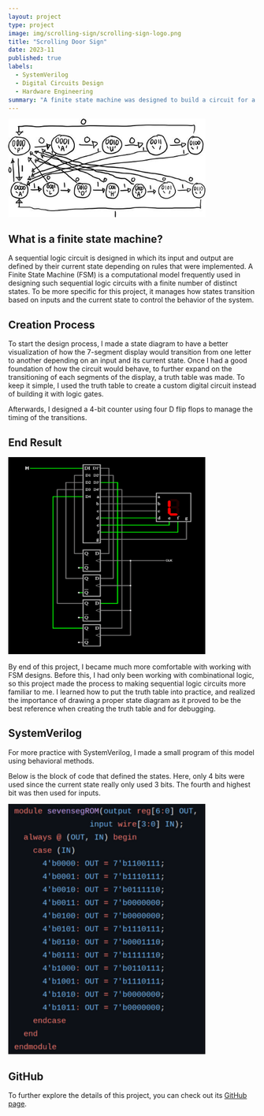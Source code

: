 ```yaml
---
layout: project
type: project
image: img/scrolling-sign/scrolling-sign-logo.png
title: "Scrolling Door Sign"
date: 2023-11
published: true
labels:
  - SystemVerilog
  - Digital Circuits Design
  - Hardware Engineering
summary: "A finite state machine was designed to build a circuit for a scrolling door sign that displayed 'ALOHA' when an office is open, and 'PAU' when it is closed with custom logic."
---
```


<div class="text-center p-4">
  <img width="400px" src="../img/scrolling-sign/state-diagram.jpg" class="img-thumbnail" >
</div>

## What is a finite state machine?

A sequential logic circuit is designed in which its input and output are defined by their current state depending on rules that were implemented. A Finite State Machine (FSM) is a computational model frequently used in designing such sequential logic circuits with a finite number of distinct states. To be more specific for this project, it manages how states transition based on inputs and the current state to control the behavior of the system.

## Creation Process

To start the design process, I made a state diagram to have a better visualization of how the 7-segment display would transition from one letter to another depending on an input and its current state. Once I had a good foundation of how the circuit would behave, to further expand on the transitioning of each segments of the display, a truth table was made. To keep it simple, I used the truth table to create a custom digital circuit instead of building it with logic gates.

Afterwards, I designed a 4-bit counter using four D flip flops to manage the timing of the transitions.

## End Result

<div class="text-center p-4">
  <img width="400px" src="../img/scrolling-sign/scrolling-sign-logo.png" class="img-thumbnail" >
</div>

By end of this project, I became much more comfortable with working with FSM designs. Before this, I had only been working with combinational logic, so this project made the process to making sequential logic circuits more familiar to me. I learned how to put the truth table into practice, and realized the importance of drawing a proper state diagram as it proved to be the best reference when creating the truth table and for debugging.

## SystemVerilog

For more practice with SystemVerilog, I made a small program of this model using behavioral methods.

Below is the block of code that defined the states. Here, only 4 bits were used since the current state really only used 3 bits. The fourth and highest bit was then used for inputs.

<div class="text-center p-4">
  <img width="400px" src="../img/scrolling-sign/systemVerilog.png" class="img-thumbnail" >
</div>

## GitHub

To further explore the details of this project, you can check out its [GitHub page](https://github.com/domalian/scrolling-sign).
